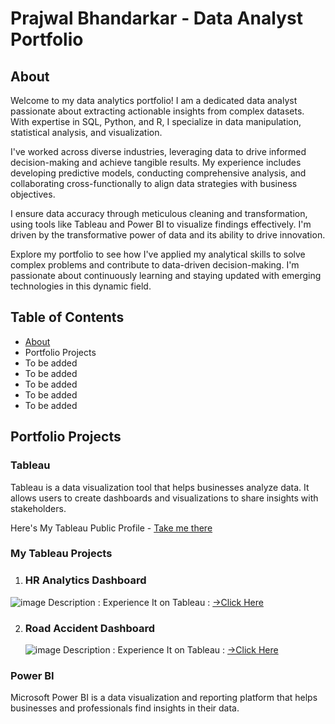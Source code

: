 # Prajwal Bhandarkar - Data Analyst Portfolio

## About
Welcome to my data analytics portfolio! I am a dedicated data analyst passionate about extracting actionable insights from complex datasets. With expertise in SQL, Python, and R, I specialize in data manipulation, statistical analysis, and visualization.

I've worked across diverse industries, leveraging data to drive informed decision-making and achieve tangible results. My experience includes developing predictive models, conducting comprehensive analysis, and collaborating cross-functionally to align data strategies with business objectives.

I ensure data accuracy through meticulous cleaning and transformation, using tools like Tableau and Power BI to visualize findings effectively. I'm driven by the transformative power of data and its ability to drive innovation.

Explore my portfolio to see how I've applied my analytical skills to solve complex problems and contribute to data-driven decision-making. I'm passionate about continuously learning and staying updated with emerging technologies in this dynamic field.

## Table of Contents

* [About](#About)
* Portfolio Projects
* To be added
* To be added
* To be added
* To be added
* To be added

## Portfolio Projects 
### Tableau
Tableau is a data visualization tool that helps businesses analyze data. It allows users to create dashboards and visualizations to share insights with stakeholders. 

Here's My Tableau Public Profile - [Take me there ](https://public.tableau.com/app/profile/prajwal.bhandarkar/vizzes)

### My Tableau Projects 
1. ### HR Analytics Dashboard
  ![image](https://github.com/Prajwal291002/Data-analyst-portfolio/assets/96053771/3d6426b7-de73-4241-a617-09a5575419be)
   Description : 
   Experience It on Tableau : [→Click Here](https://public.tableau.com/views/HRAnalyticsDashboard_16958739018530/HRDASHBOARD?:language=en-US&:display_count=n&:origin=viz_share_link)

2. ### Road Accident Dashboard
   ![image](https://github.com/Prajwal291002/Data-analyst-portfolio/assets/96053771/4fa2a9c2-ae2b-4076-8075-e4a1c47dc3f5)
   Description :
   Experience It on Tableau : [→Click Here](https://public.tableau.com/views/Book2_16938327873150/Dashboard1?:language=en-US&:display_count=n&:origin=viz_share_link)

### Power BI
Microsoft Power BI is a data visualization and reporting platform that helps businesses and professionals find insights in their data. 
